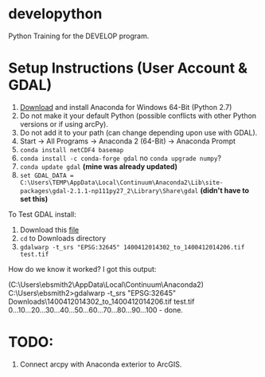 # developython
Python Training for the DEVELOP program.

# Setup Instructions (User Account & GDAL)

1. [Download](http://www.continuum.io/downloads#_windows) and install Anaconda for Windows 64-Bit (Python 2.7)
2. Do not make it your default Python (possible conflicts with other Python versions or if using arcPy).
3. Do not add it to your path (can change depending upon use with GDAL).
4. Start -> All Programs -> Anaconda 2 (64-Bit) -> Anaconda Prompt
5. `conda install netCDF4 basemap`
6. `conda install -c conda-forge gdal`
    no `conda upgrade numpy`?
7. `conda update gdal` __(mine was already updated)__
8. `set GDAL_DATA = C:\Users\TEMP\AppData\Local\Continuum\Anaconda2\Lib\site-packages\gdal-2.1.1-np111py27_2\Library\Share\gdal` __(didn't have to set this)__

To Test GDAL install: 
1. Download this [file](https://drive.google.com/file/d/0B9m0kGaHo6cnM0JxbkM5aFZvN28/view?usp=sharing)
2. `cd` to Downloads directory
3. `gdalwarp -t_srs "EPSG:32645" 1400412014302_to_1400412014206.tif test.tif`

How do we know it worked?
I got this output:

  (C:\Users\ebsmith2\AppData\Local\Continuum\Anaconda2) C:\Users\ebsmith2>gdalwarp
 -t_srs "EPSG:32645" Downloads\1400412014302_to_1400412014206.tif test.tif
0...10...20...30...40...50...60...70...80...90...100 - done.

# TODO:
1. Connect arcpy with Anaconda exterior to ArcGIS.
